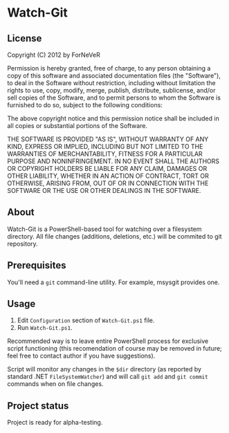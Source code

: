 Watch-Git
=========

License
-------

Copyright (C) 2012 by ForNeVeR

Permission is hereby granted, free of charge, to any person obtaining a copy
of this software and associated documentation files (the "Software"), to deal
in the Software without restriction, including without limitation the rights
to use, copy, modify, merge, publish, distribute, sublicense, and/or sell
copies of the Software, and to permit persons to whom the Software is
furnished to do so, subject to the following conditions:

The above copyright notice and this permission notice shall be included in
all copies or substantial portions of the Software.

THE SOFTWARE IS PROVIDED "AS IS", WITHOUT WARRANTY OF ANY KIND, EXPRESS OR
IMPLIED, INCLUDING BUT NOT LIMITED TO THE WARRANTIES OF MERCHANTABILITY,
FITNESS FOR A PARTICULAR PURPOSE AND NONINFRINGEMENT. IN NO EVENT SHALL THE
AUTHORS OR COPYRIGHT HOLDERS BE LIABLE FOR ANY CLAIM, DAMAGES OR OTHER
LIABILITY, WHETHER IN AN ACTION OF CONTRACT, TORT OR OTHERWISE, ARISING FROM,
OUT OF OR IN CONNECTION WITH THE SOFTWARE OR THE USE OR OTHER DEALINGS IN
THE SOFTWARE.

About
-----

Watch-Git is a PowerShell-based tool for watching over a filesystem directory.
All file changes (additions, deletions, etc.) will be commited to git
repository.

Prerequisites
-------------

You'll need a `git` command-line utility. For example, msysgit provides one.

Usage
-----

1. Edit `Configuration` section of `Watch-Git.ps1` file.
2. Run `Watch-Git.ps1`.

Recommended way is to leave entire PowerShell process for exclusive script
functioning (this recomendation of course may be removed in future; feel free to
contact author if you have suggestions).

Script will monitor any changes in the `$dir` directory (as reported by standard
.NET `FileSystemWatcher`) and will call `git add` and `git commit` commands when
on file changes.

Project status
--------------

Project is ready for alpha-testing.

